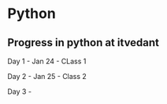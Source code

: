 # Python

## Progress in python at itvedant

Day 1 - Jan 24 - CLass 1

Day 2 - Jan 25 - Class 2

Day 3 - 